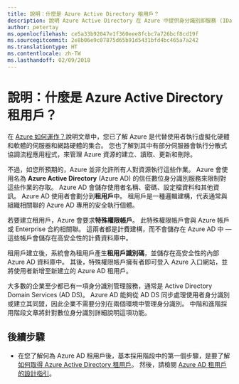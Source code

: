 ```yaml
---
title: 說明：什麼是 Azure Active Directory 租用戶？
description: 說明 Azure Active Directory 在 Azure 中提供身分識別即服務 (IDaaS) 的內部運作方式
author: petertay
ms.openlocfilehash: ce5a33b92047e1f360eee8fcbc7a726bcf8cd19f
ms.sourcegitcommit: 2e8b06e9c07875d65b91d5431bfd4bc465a7a242
ms.translationtype: HT
ms.contentlocale: zh-TW
ms.lasthandoff: 02/09/2018
---
```

# <a name="explainer-what-is-an-azure-active-directory-tenant"></a>說明：什麼是 Azure Active Directory 租用戶？

在 [Azure 如何運作？](azure-explainer.md)說明文章中，您已了解 Azure 是代替使用者執行虛擬化硬體和軟體的伺服器和網路硬體的集合。 您也了解到其中有部分伺服器會執行分散式協調流程應用程式，來管理 Azure 資源的建立、讀取、更新和刪除。

不過，如您所預期的，Azure 並非允許所有人對資源執行這些作業。 Azure 會使用名為 **Azure Active Directory** (Azure AD) 的信任數位身分識別服務來限制對這些作業的存取。 Azure AD 會儲存使用者名稱、密碼、設定檔資料和其他資訊。 Azure AD 使用者會劃分到**租用戶**中。 租用戶是一種邏輯建構，代表通常與組織相關聯的 Azure AD 專用的安全執行個體。

若要建立租用戶，Azure 會要求**特殊權限帳戶**。 此特殊權限帳戶會與 Azure 帳戶或 Enterprise 合約相關聯。 這兩者都是計費建構，而不會儲存在 Azure AD 中 &mdash; 這些帳戶會儲存在高安全性的計費資料庫中。 

租用戶建立後，系統會為租用戶產生**租用戶識別碼**，並儲存在高安全性的內部 Azure AD 資料庫中。 其後，特殊權限帳戶擁有者即可登入 Azure 入口網站，並將使用者新增至新建立的 Azure AD 租用戶。 

大多數的企業至少都已有一項身分識別管理服務，通常是 Active Directory Domain Services (AD DS)。 Azure AD 能夠從 AD DS 同步處理使用者身分識別或建立其同盟，因此企業不需要分別在兩個環境中管理身分識別。 中階和進階採用階段文章將針對數位身分識別詳細說明這項功能。

## <a name="next-steps"></a>後續步驟

* 在您了解何為 Azure AD 租用戶後，基本採用階段中的第一個步驟，是要了解[如何取得 Azure Active Directory 租用戶][how-to-get-aad-tenant]。 然後，請檢閱 [Azure AD 租用戶的設計指引](tenant.md)。

<!-- Links -->
[how-to-get-aad-tenant]: /azure/active-directory/develop/active-directory-howto-tenant?toc=/azure/architecture/cloud-adoption-guide/toc.json
